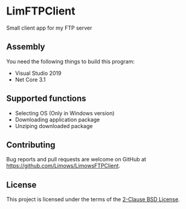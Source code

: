 # LimFTPClient
Small client app for my FTP server

## Assembly

You need the following things to build this program:

 - Visual Studio 2019
 - Net Core 3.1

## Supported functions

 - Selecting OS (Only in Windows version)
 - Downloading application package
 - Unziping downloaded package

## Contributing

Bug reports and pull requests are welcome on GitHub at https://github.com/Limows/LimowsFTPClient.

## License

This project is licensed under the terms of the [2-Clause BSD License](https://opensource.org/licenses/BSD-2-Clause).